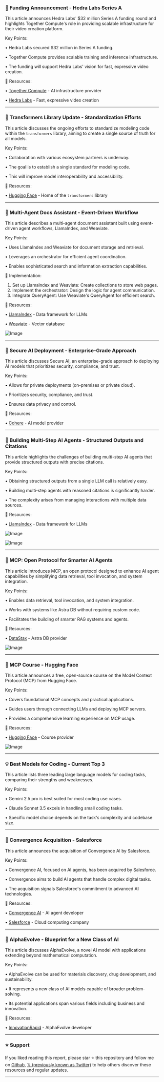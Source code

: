 ### 🤖 Funding Announcement - Hedra Labs Series A

This article announces Hedra Labs' $32 million Series A funding round and highlights Together Compute's role in providing scalable infrastructure for their video creation platform.

Key Points:

• Hedra Labs secured $32 million in Series A funding.

•  Together Compute provides scalable training and inference infrastructure.

• The funding will support Hedra Labs' vision for fast, expressive video creation.


🔗 Resources:

• [Together Compute](https://x.com/togethercompute) - AI infrastructure provider

• [Hedra Labs](https://x.com/hedra_labs) - Fast, expressive video creation


---
### 🤖 Transformers Library Update - Standardization Efforts

This article discusses the ongoing efforts to standardize modeling code within the `transformers` library, aiming to create a single source of truth for all models.

Key Points:

• Collaboration with various ecosystem partners is underway.

• The goal is to establish a single standard for modeling code.

• This will improve model interoperability and accessibility.


🔗 Resources:

• [Hugging Face](https://x.com/huggingface) -  Home of the `transformers` library


---
### 🤖 Multi-Agent Docs Assistant - Event-Driven Workflow

This article describes a multi-agent document assistant built using event-driven agent workflows, LlamaIndex, and Weaviate.

Key Points:

• Uses LlamaIndex and Weaviate for document storage and retrieval.

• Leverages an orchestrator for efficient agent coordination.

• Enables sophisticated search and information extraction capabilities.


🚀 Implementation:

1. Set up LlamaIndex and Weaviate: Create collections to store web pages.
2. Implement the orchestrator: Design the logic for agent communication.
3. Integrate QueryAgent:  Use Weaviate's QueryAgent for efficient search.


🔗 Resources:

• [LlamaIndex](https://x.com/llama_index) - Data framework for LLMs

• [Weaviate](https://x.com/weaviate_io) -  Vector database

![Image](https://pbs.twimg.com/media/GrArukGaAAIgCLH?format=jpg&name=small)


---
### 🤖 Secure AI Deployment - Enterprise-Grade Approach

This article discusses Secure AI, an enterprise-grade approach to deploying AI models that prioritizes security, compliance, and trust.

Key Points:

• Allows for private deployments (on-premises or private cloud).

• Prioritizes security, compliance, and trust.

• Ensures data privacy and control.


🔗 Resources:

• [Cohere](https://x.com/cohere) -  AI model provider


---
### 🤖 Building Multi-Step AI Agents -  Structured Outputs and Citations

This article highlights the challenges of building multi-step AI agents that provide structured outputs with precise citations.

Key Points:

• Obtaining structured outputs from a single LLM call is relatively easy.

• Building multi-step agents with reasoned citations is significantly harder.

•  The complexity arises from managing interactions with multiple data sources.



🔗 Resources:

• [LlamaIndex](https://x.com/llama_index) -  Data framework for LLMs

![Image](https://pbs.twimg.com/media/GrApVH2WQAA-8jC?format=jpg&name=small)

![Image](https://pbs.twimg.com/media/Gq7qLzEaAAACMr-?format=jpg&name=240x240)


---
### 🤖 MCP: Open Protocol for Smarter AI Agents

This article introduces MCP, an open protocol designed to enhance AI agent capabilities by simplifying data retrieval, tool invocation, and system integration.

Key Points:

• Enables data retrieval, tool invocation, and system integration.

• Works with systems like Astra DB without requiring custom code.

• Facilitates the building of smarter RAG systems and agents.


🔗 Resources:

• [DataStax](https://x.com/DataStax) - Astra DB provider

![Image](https://pbs.twimg.com/media/GrAFr79WwAAMXp1.jpg)


---
### 🚀 MCP Course - Hugging Face

This article announces a free, open-source course on the Model Context Protocol (MCP) from Hugging Face.

Key Points:

• Covers foundational MCP concepts and practical applications.

• Guides users through connecting LLMs and deploying MCP servers.

• Provides a comprehensive learning experience on MCP usage.



🔗 Resources:

• [Hugging Face](https://x.com/huggingface) -  Course provider

![Image](https://pbs.twimg.com/media/GrAAPoIXMAEqXdH?format=jpg&name=small)


---
### 💡 Best Models for Coding - Current Top 3

This article lists three leading large language models for coding tasks, comparing their strengths and weaknesses.

Key Points:

• Gemini 2.5 pro is best suited for most coding use cases.

• Claude Sonnet 3.5 excels in handling small coding tasks.

•  Specific model choice depends on the task's complexity and codebase size.


---
### 🤖 Convergence Acquisition - Salesforce

This article announces the acquisition of Convergence AI by Salesforce.

Key Points:

• Convergence AI, focused on AI agents, has been acquired by Salesforce.

• Convergence aims to build AI agents that handle complex digital tasks.

• The acquisition signals Salesforce's commitment to advanced AI technologies.


🔗 Resources:

• [Convergence AI](https://x.com/convergence_ai_) - AI agent developer

• [Salesforce](https://x.com/salesforce) -  Cloud computing company


---
### 🤖 AlphaEvolve - Blueprint for a New Class of AI

This article discusses AlphaEvolve, a novel AI model with applications extending beyond mathematical computation.

Key Points:

•  AlphaEvolve can be used for materials discovery, drug development, and sustainability.

•  It represents a new class of AI models capable of broader problem-solving.

•  Its potential applications span various fields including business and innovation.


🔗 Resources:

• [InnovationRapid](https://x.com/InnovationRapid) -  AlphaEvolve developer


---

### ⭐️ Support

If you liked reading this report, please star ⭐️ this repository and follow me on [Github](https://github.com/Drix10), [𝕏 (previously known as Twitter)](https://x.com/DRIX_10_) to help others discover these resources and regular updates.

---